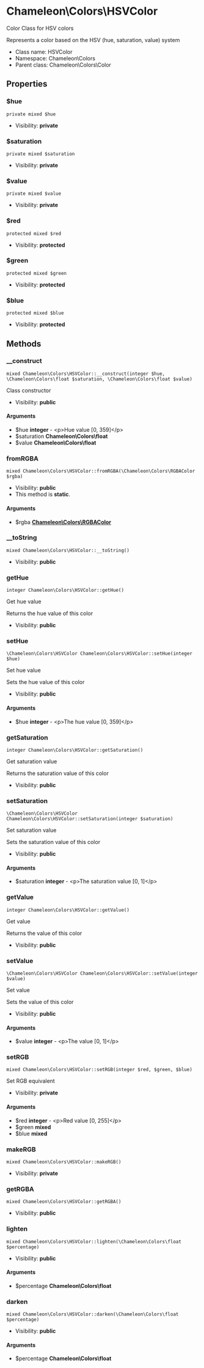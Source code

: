 Chameleon\Colors\HSVColor
===============

Color Class for HSV colors

Represents a color based on the HSV (hue, saturation, value) system


* Class name: HSVColor
* Namespace: Chameleon\Colors
* Parent class: Chameleon\Colors\Color





Properties
----------


### $hue

    private mixed $hue





* Visibility: **private**


### $saturation

    private mixed $saturation





* Visibility: **private**


### $value

    private mixed $value





* Visibility: **private**


### $red

    protected mixed $red





* Visibility: **protected**


### $green

    protected mixed $green





* Visibility: **protected**


### $blue

    protected mixed $blue





* Visibility: **protected**


Methods
-------


### __construct

    mixed Chameleon\Colors\HSVColor::__construct(integer $hue, \Chameleon\Colors\float $saturation, \Chameleon\Colors\float $value)

Class constructor



* Visibility: **public**


#### Arguments
* $hue **integer** - &lt;p&gt;Hue value [0, 359]&lt;/p&gt;
* $saturation **Chameleon\Colors\float**
* $value **Chameleon\Colors\float**



### fromRGBA

    mixed Chameleon\Colors\HSVColor::fromRGBA(\Chameleon\Colors\RGBAColor $rgba)





* Visibility: **public**
* This method is **static**.


#### Arguments
* $rgba **[Chameleon\Colors\RGBAColor](Chameleon-Colors-RGBAColor.md)**



### __toString

    mixed Chameleon\Colors\HSVColor::__toString()





* Visibility: **public**




### getHue

    integer Chameleon\Colors\HSVColor::getHue()

Get hue value

Returns the hue value of this color

* Visibility: **public**




### setHue

    \Chameleon\Colors\HSVColor Chameleon\Colors\HSVColor::setHue(integer $hue)

Set hue value

Sets the hue value of this color

* Visibility: **public**


#### Arguments
* $hue **integer** - &lt;p&gt;The hue value [0, 359]&lt;/p&gt;



### getSaturation

    integer Chameleon\Colors\HSVColor::getSaturation()

Get saturation value

Returns the saturation value of this color

* Visibility: **public**




### setSaturation

    \Chameleon\Colors\HSVColor Chameleon\Colors\HSVColor::setSaturation(integer $saturation)

Set saturation value

Sets the saturation value of this color

* Visibility: **public**


#### Arguments
* $saturation **integer** - &lt;p&gt;The saturation value [0, 1]&lt;/p&gt;



### getValue

    integer Chameleon\Colors\HSVColor::getValue()

Get value

Returns the value of this color

* Visibility: **public**




### setValue

    \Chameleon\Colors\HSVColor Chameleon\Colors\HSVColor::setValue(integer $value)

Set value

Sets the value of this color

* Visibility: **public**


#### Arguments
* $value **integer** - &lt;p&gt;The value [0, 1]&lt;/p&gt;



### setRGB

    mixed Chameleon\Colors\HSVColor::setRGB(integer $red, $green, $blue)

Set RGB equivalent



* Visibility: **private**


#### Arguments
* $red **integer** - &lt;p&gt;Red value [0, 255]&lt;/p&gt;
* $green **mixed**
* $blue **mixed**



### makeRGB

    mixed Chameleon\Colors\HSVColor::makeRGB()





* Visibility: **private**




### getRGBA

    mixed Chameleon\Colors\HSVColor::getRGBA()





* Visibility: **public**




### lighten

    mixed Chameleon\Colors\HSVColor::lighten(\Chameleon\Colors\float $percentage)





* Visibility: **public**


#### Arguments
* $percentage **Chameleon\Colors\float**



### darken

    mixed Chameleon\Colors\HSVColor::darken(\Chameleon\Colors\float $percentage)





* Visibility: **public**


#### Arguments
* $percentage **Chameleon\Colors\float**


